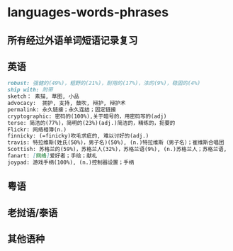 # languages-words-phrases


## 所有经过外语单词短语记录复习
## 英语
```markdown
robust: 强健的(49%)，粗野的(21%)，耐用的(17%)，浓的(9%)，稳固的(4%)
ship with: 附带
sketch： 素描, 草图, 小品
advocacy:  拥护, 支持, 鼓吹, 辩护, 辩护术
permalink: 永久链接；永久连结；固定链接
cryptographic: 密码的(100%),关于暗号的，用密码写的(adj)
terse: 简洁的(77%)，简明的(23%)(adj.)简洁的，精练的，扼要的
Flickr: 网络相簿(n.)
finnicky: (=finicky)吹毛求疵的, 难以讨好的(adj.)
travis: 特拉维斯(姓氏(50%)，男子名)(50%), (n.)特拉维斯（男子名）；崔维斯合唱团
Scottish: 苏格兰的(59%)，苏格兰人(32%)，苏格兰语(9%), (n.)苏格兰人；苏格兰语, (adj.)苏格兰的；苏格兰人的；苏格兰语的
fanart: [网络]爱好者；手绘；献礼
joypad: 游戏手柄(100%), (n.)控制器设置；手柄

```
## 粤语

## 老挝语/泰语

## 其他语种

